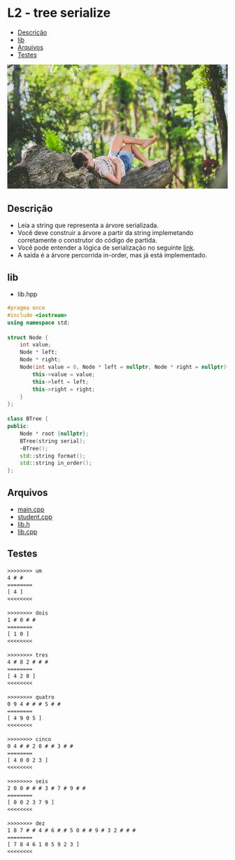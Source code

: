 # L2 - tree serialize

<!--TOC_BEGIN-->
- [Descrição](#descrição)
- [lib](#lib)
- [Arquivos](#arquivos)
- [Testes](#testes)
<!--TOC_END-->

![](cover.jpg)

## Descrição

- Leia a string que representa a árvore serializada.
- Você deve construir a árvore a partir da string implemetando corretamente o construtor do código de partida.
- Você pode entender a lógica de serialização no seguinte [link](https://www.geeksforgeeks.org/serialize-deserialize-binary-tree/).
- A saída é a árvore percorrida in-order, mas já está implementado.


## lib
- lib.hpp
<!--ADD lib.hpp cpp-->
```cpp
#pragma once
#include <iostream>
using namespace std;

struct Node {
    int value;
    Node * left;
    Node * right;
    Node(int value = 0, Node * left = nullptr, Node * right = nullptr){
        this->value = value;
        this->left = left;
        this->right = right;
    }
};

class BTree {
public:
    Node * root {nullptr};
    BTree(string serial);
    ~BTree();
    std::string format();
    std::string in_order();
};
```
<!--ADD_END-->

## Arquivos
- [main.cpp](main.cpp)
- [student.cpp](student.cpp)
- [lib.h](lib.h)
- [lib.cpp](lib.cpp)


## Testes

```
>>>>>>>> um
4 # # 
========
[ 4 ]
<<<<<<<<

>>>>>>>> dois
1 # 0 # # 
========
[ 1 0 ]
<<<<<<<<

>>>>>>>> tres
4 # 8 2 # # # 
========
[ 4 2 8 ]
<<<<<<<<

>>>>>>>> quatro
0 9 4 # # # 5 # # 
========
[ 4 9 0 5 ]
<<<<<<<<

>>>>>>>> cinco
0 4 # # 2 0 # # 3 # # 
========
[ 4 0 0 2 3 ]
<<<<<<<<

>>>>>>>> seis
2 0 0 # # # 3 # 7 # 9 # # 
========
[ 0 0 2 3 7 9 ]
<<<<<<<<

>>>>>>>> dez
1 8 7 # # 4 # 6 # # 5 0 # # 9 # 3 2 # # # 
========
[ 7 8 4 6 1 0 5 9 2 3 ]
<<<<<<<<
```